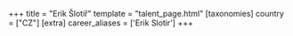 +++
title = "Erik Šlotíř"
template = "talent_page.html"
[taxonomies]
country = ["CZ"]
[extra]
career_aliases = ['Erik Slotir']
+++
